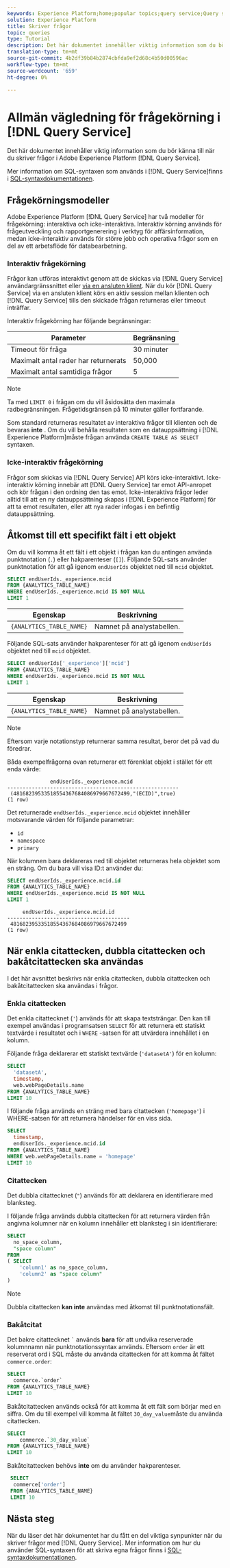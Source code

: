 ```yaml
---
keywords: Experience Platform;home;popular topics;query service;Query service;writing queries;writing query;
solution: Experience Platform
title: Skriver frågor
topic: queries
type: Tutorial
description: Det här dokumentet innehåller viktig information som du bör känna till när du skriver frågor i Adobe Experience Platform Query Service.
translation-type: tm+mt
source-git-commit: 4b2df39b84b2874cbfda9ef2d68c4b50d00596ac
workflow-type: tm+mt
source-wordcount: '659'
ht-degree: 0%

---
```



# Allmän vägledning för frågekörning i [!DNL Query Service]

Det här dokumentet innehåller viktig information som du bör känna till när du skriver frågor i Adobe Experience Platform [!DNL Query Service].

Mer information om SQL-syntaxen som används i [!DNL Query Service]finns i [SQL-syntaxdokumentationen](../sql/syntax.md).

## Frågekörningsmodeller

Adobe Experience Platform [!DNL Query Service] har två modeller för frågekörning: interaktiva och icke-interaktiva. Interaktiv körning används för frågeutveckling och rapportgenerering i verktyg för affärsinformation, medan icke-interaktiv används för större jobb och operativa frågor som en del av ett arbetsflöde för databearbetning.

### Interaktiv frågekörning

Frågor kan utföras interaktivt genom att de skickas via [!DNL Query Service] användargränssnittet eller [via en ansluten klient](../clients/overview.md). När du kör [!DNL Query Service] via en ansluten klient körs en aktiv session mellan klienten och [!DNL Query Service] tills den skickade frågan returneras eller timeout inträffar.

Interaktiv frågekörning har följande begränsningar:

| Parameter | Begränsning |
| --------- | ---------- |
| Timeout för fråga | 30 minuter |
| Maximalt antal rader har returnerats | 50,000 |
| Maximalt antal samtidiga frågor | 5 |

>[!NOTE]
>
>Ta med `LIMIT 0` i frågan om du vill åsidosätta den maximala radbegränsningen. Frågetidsgränsen på 10 minuter gäller fortfarande.

Som standard returneras resultatet av interaktiva frågor till klienten och de bevaras **inte** . Om du vill behålla resultaten som en datauppsättning i [!DNL Experience Platform]måste frågan använda `CREATE TABLE AS SELECT` syntaxen.

### Icke-interaktiv frågekörning

Frågor som skickas via [!DNL Query Service] API körs icke-interaktivt. Icke-interaktiv körning innebär att [!DNL Query Service] tar emot API-anropet och kör frågan i den ordning den tas emot. Icke-interaktiva frågor leder alltid till att en ny datauppsättning skapas i [!DNL Experience Platform] för att ta emot resultaten, eller att nya rader infogas i en befintlig datauppsättning.

## Åtkomst till ett specifikt fält i ett objekt

Om du vill komma åt ett fält i ett objekt i frågan kan du antingen använda punktnotation (`.`) eller hakparenteser (`[]`). Följande SQL-sats använder punktnotation för att gå igenom `endUserIds` objektet ned till `mcid` objektet.

```sql
SELECT endUserIds._experience.mcid
FROM {ANALYTICS_TABLE_NAME}
WHERE endUserIds._experience.mcid IS NOT NULL
LIMIT 1
```

| Egenskap | Beskrivning |
| -------- | ----------- |
| `{ANALYTICS_TABLE_NAME}` | Namnet på analystabellen. |

Följande SQL-sats använder hakparenteser för att gå igenom `endUserIds` objektet ned till `mcid` objektet.

```sql
SELECT endUserIds['_experience']['mcid']
FROM {ANALYTICS_TABLE_NAME}
WHERE endUserIds._experience.mcid IS NOT NULL
LIMIT 1
```

| Egenskap | Beskrivning |
| -------- | ----------- |
| `{ANALYTICS_TABLE_NAME}` | Namnet på analystabellen. |

>[!NOTE]
>
>Eftersom varje notationstyp returnerar samma resultat, beror det på vad du föredrar.

Båda exempelfrågorna ovan returnerar ett förenklat objekt i stället för ett enda värde:

```console
              endUserIds._experience.mcid   
--------------------------------------------------------
 (48168239533518554367684086979667672499,"(ECID)",true)
(1 row)
```

Det returnerade `endUserIds._experience.mcid` objektet innehåller motsvarande värden för följande parametrar:

- `id`
- `namespace`
- `primary`

När kolumnen bara deklareras ned till objektet returneras hela objektet som en sträng. Om du bara vill visa ID:t använder du:

```sql
SELECT endUserIds._experience.mcid.id
FROM {ANALYTICS_TABLE_NAME}
WHERE endUserIds._experience.mcid IS NOT NULL
LIMIT 1
```

```console
     endUserIds._experience.mcid.id 
----------------------------------------
 48168239533518554367684086979667672499
(1 row)
```

## När enkla citattecken, dubbla citattecken och bakåtcitattecken ska användas

I det här avsnittet beskrivs när enkla citattecken, dubbla citattecken och bakåtcitattecken ska användas i frågor.

### Enkla citattecken

Det enkla citattecknet (`'`) används för att skapa textsträngar. Den kan till exempel användas i programsatsen `SELECT` för att returnera ett statiskt textvärde i resultatet och i `WHERE` -satsen för att utvärdera innehållet i en kolumn.

Följande fråga deklarerar ett statiskt textvärde (`'datasetA'`) för en kolumn:

```sql
SELECT 
  'datasetA',
  timestamp,
  web.webPageDetails.name
FROM {ANALYTICS_TABLE_NAME}
LIMIT 10
```

I följande fråga används en sträng med bara citattecken (`'homepage'`) i WHERE-satsen för att returnera händelser för en viss sida.

```sql
SELECT 
  timestamp,
  endUserIds._experience.mcid.id
FROM {ANALYTICS_TABLE_NAME}
WHERE web.webPageDetails.name = 'homepage'
LIMIT 10
```

### Citattecken

Det dubbla citattecknet (`"`) används för att deklarera en identifierare med blanksteg.

I följande fråga används dubbla citattecken för att returnera värden från angivna kolumner när en kolumn innehåller ett blanksteg i sin identifierare:

```sql
SELECT
  no_space_column,
  "space column"
FROM
( SELECT 
    'column1' as no_space_column,
    'column2' as "space column"
)
```

>[!NOTE]
>
>Dubbla citattecken **kan inte** användas med åtkomst till punktnotationsfält.

### Bakåtcitat

Det bakre citattecknet `` ` `` används **bara** för att undvika reserverade kolumnnamn när punktnotationssyntax används. Eftersom `order` är ett reserverat ord i SQL måste du använda citattecken för att komma åt fältet `commerce.order`:

```sql
SELECT 
  commerce.`order`
FROM {ANALYTICS_TABLE_NAME}
LIMIT 10
```

Bakåtcitattecken används också för att komma åt ett fält som börjar med en siffra. Om du till exempel vill komma åt fältet `30_day_value`måste du använda citattecken.

```SQL
SELECT
    commerce.`30_day_value`
FROM {ANALYTICS_TABLE_NAME}
LIMIT 10
```

Bakåtcitattecken behövs **inte** om du använder hakparenteser.

```sql
 SELECT
  commerce['order']
 FROM {ANALYTICS_TABLE_NAME}
 LIMIT 10
```

## Nästa steg

När du läser det här dokumentet har du fått en del viktiga synpunkter när du skriver frågor med [!DNL Query Service]. Mer information om hur du använder SQL-syntaxen för att skriva egna frågor finns i [SQL-syntaxdokumentationen](../sql/syntax.md).
